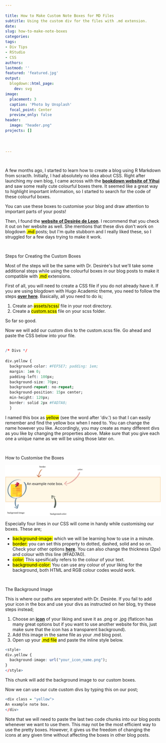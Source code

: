 ```yaml
---

title: How to Make Custom Note Boxes for MD Files
subtitle: Using the custom div for the files with .md extension.
date: 
slug: how-to-make-note-boxes
categories:
tags:
- Div Tips
- RStudio
- CSS
authors: 
lastmod: ''
featured: 'featured.jpg'
output:
  blogdown::html_page:
    dev: svg
image:
  placement: 3
  caption: 'Photo by Unsplash'
  focal_point: Center
  preview_only: false
header:
  image: "header.png"
projects: []



---
```




&nbsp;


<p class="subhead">A few months ago, I started to learn how to create a blog using R Markdown from scracth. Initially, I had absolutely no idea about CSS. Right after launching my own blog, I came across with the <a href="https://bookdown.org/yihui/blogdown/output-format.html"> <b>bookdown website of Yihui</b></a> and saw some really cute colourful boxes there. It seemed like a great way to highlight important information, so I started to search for the code of these colourful boxes. </p>



<style>
div.blue {
  background-image: url('lightbulb.png')
}
</style>

<div class = "blue">
You can use these boxes to customise your blog and draw attention to important parts of your posts!
</div>


Then, I found the [**website of Desirée de Leon**](https://desiree.rbind.io/post/2019/making-tip-boxes-with-bookdown-and-rmarkdown/). I recommend that you check it out on her website as well. She mentions that these divs don't work on blogdown <mark> .md </mark> posts; but I'm quite stubborn and I really liked these, so I struggled for a few days trying to make it work.

&nbsp;


<span class="half_background"> Steps for Creating the Custom Boxes </span>

Most of the steps will be the same with Dr. Desirée's but we'll take some additional steps while using the colourful boxes in our blog posts to make it compatible with <mark> .md </mark> extensions.

First of all, you will need to create a CSS file if you do not already have it. If you are using blogdown with Hugo Academic theme, you need to follow the steps [**over here**](https://wowchemy.com/docs/customization/). Basically, all you need to do is;
 
 1. Create an <mark>assets/scss/</mark> file in your root directory. 
 2. Create a <mark>custom.scss</mark> file on your scss folder.
 
So far so good.

Now we will add our custom divs to the custom.scss file. Go ahead and paste the CSS below into your file.

```r

/* Divs */

div.yellow { 
  background-color: #FEF5E7; padding: 1em;
  margin: 1em 0;
  padding-left: 100px;
  background-size: 70px;
  background-repeat: no-repeat;
  background-position: 15px center;
  min-height: 120px;
  border: solid 2px #FAD7A0;
  }

```
I named this box as <mark>yellow</mark> (see the word after 'div.') so that I can easily remember and find the yellow box when I need to. You can change the name however you like. Accordingly, you may create as many different divs as you like by changing the properties above. Make sure that you give each one a unique name as we will be using those later on.

&nbsp;


<span class="half_background"> How to Customise the Boxes </span>


![](example.jpg)

Especially four lines in our CSS will come in handy while customising our boxes. These are;

- <mark>background-image:</mark> which we will be learning how to use in a minute.
- <mark>border:</mark> you can set this property to dotted, dashed, solid and so on. Check your other options [**here**](https://www.w3schools.com/css/css_border.asp). You can also change the thickness (2px) and colour with this line (#FAD7A0).
- <mark>color:</mark> This spesifically refers to the colour of your text. 
- <mark>background-color:</mark> You can use any colour of your liking for the background, both HTML and RGB colour codes would work.

&nbsp;


<span class="half_background"> The Background Image </span>

This is where our paths are seperated with Dr. Desirée. If you fail to add your icon in the box and use your divs as instructed on her blog, try these steps instead;

1. Choose an [**icon**](https://www.flaticon.com) of your liking and save it as .png or .jpg (flaticon has many great options but if you want to use another website for this, just make sure that the icon has a transparent background).
2. Add this image in the same file as your .md blog post.
3. Open up your <mark>.md file</mark> and paste the inline style below.

```r
<style>
div.yellow {
  background-image: url("your_icon_name.png");
}
</style>
```

This chunk will add the background image to our custom boxes.

Now we can use our cute custom divs by typing this on our post;

```r
<div class = "yellow">
An example note box.
</div>
```

Note that we will need to paste the last two code chunks into our blog posts whenever we want to use them. This may not be the most efficient way to use the pretty boxes. However, it gives us the freedom of changing the icons at any given time without affecting the boxes in other blog posts.